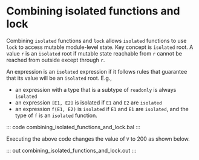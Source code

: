 # Combining isolated functions and lock

Combining `isolated` functions and `lock` allows `isolated` functions to use `lock` to access mutable module-level state. Key concept is `isolated` root. A value `r` is an `isolated` root if mutable state reachable from `r` cannot be reached from outside except through `r`. 

An expression is an `isolated` expression if it follows rules that guarantee that its value will be an `isolated` root. E.g.,

- an expression with a type that is a subtype of `readonly` is always `isolated`</li>
- an expression `[E1, E2]` is isolated if `E1` and `E2` are `isolated`</li>
- an expression `f(E1, E2)` is `isolated` if `E1` and `E1` are `isolated`, and the type of `f` is an `isolated` function.</li>

::: code combining_isolated_functions_and_lock.bal :::

Executing the above code changes the value of `V` to 200 as shown below.

::: out combining_isolated_functions_and_lock.out :::